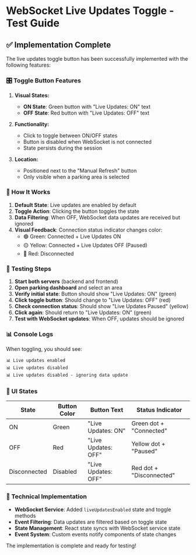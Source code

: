 # WebSocket Live Updates Toggle - Test Guide

## ✅ **Implementation Complete**

The live updates toggle button has been successfully implemented with the following features:

### **🎛️ Toggle Button Features**

1. **Visual States:**
   - **ON State**: Green button with "Live Updates: ON" text
   - **OFF State**: Red button with "Live Updates: OFF" text

2. **Functionality:**
   - Click to toggle between ON/OFF states
   - Button is disabled when WebSocket is not connected
   - State persists during the session

3. **Location:**
   - Positioned next to the "Manual Refresh" button
   - Only visible when a parking area is selected

### **🔄 How It Works**

1. **Default State**: Live updates are enabled by default
2. **Toggle Action**: Clicking the button toggles the state
3. **Data Filtering**: When OFF, WebSocket data updates are received but ignored
4. **Visual Feedback**: Connection status indicator changes color:
   - 🟢 Green: Connected + Live Updates ON
   - 🟡 Yellow: Connected + Live Updates OFF (Paused)
   - 🔴 Red: Disconnected

### **🧪 Testing Steps**

1. **Start both servers** (backend and frontend)
2. **Open parking dashboard** and select an area
3. **Verify initial state**: Button should show "Live Updates: ON" (green)
4. **Click toggle button**: Should change to "Live Updates: OFF" (red)
5. **Check connection status**: Should show "Live Updates Paused" (yellow)
6. **Click again**: Should return to "Live Updates: ON" (green)
7. **Test with WebSocket updates**: When OFF, updates should be ignored

### **📊 Console Logs**

When toggling, you should see:
```
📊 Live updates enabled
📊 Live updates disabled
📊 Live updates disabled - ignoring data update
```

### **🎨 UI States**

| State | Button Color | Button Text | Status Indicator |
|-------|-------------|-------------|------------------|
| ON | Green | "Live Updates: ON" | Green dot + "Connected" |
| OFF | Red | "Live Updates: OFF" | Yellow dot + "Paused" |
| Disconnected | Disabled | "Live Updates: OFF" | Red dot + "Disconnected" |

### **🔧 Technical Implementation**

- **WebSocket Service**: Added `liveUpdatesEnabled` state and toggle methods
- **Event Filtering**: Data updates are filtered based on toggle state
- **State Management**: React state syncs with WebSocket service state
- **Event System**: Custom events notify components of state changes

The implementation is complete and ready for testing!
